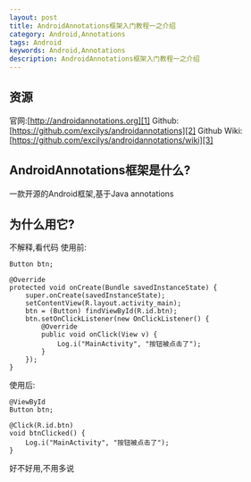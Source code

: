```yaml
---
layout: post
title: AndroidAnnotations框架入门教程一之介绍
category: Android,Annotations
tags: Android
keywords: Android,Annotations
description: AndroidAnnotations框架入门教程一之介绍
---
```


## 资源
官网:[http://androidannotations.org][1]
Github:[https://github.com/excilys/androidannotations][2]
Github Wiki:[https://github.com/excilys/androidannotations/wiki][3]

## AndroidAnnotations框架是什么?
一款开源的Android框架,基于Java annotations

## 为什么用它?

不解释,看代码
使用前:

    Button btn;

    @Override
    protected void onCreate(Bundle savedInstanceState) {
        super.onCreate(savedInstanceState);
        setContentView(R.layout.activity_main);
        btn = (Button) findViewById(R.id.btn);
        btn.setOnClickListener(new OnClickListener() {
            @Override
            public void onClick(View v) {
                Log.i("MainActivity", "按钮被点击了");
            }
        });
    }

使用后:

    @ViewById
    Button btn;

    @Click(R.id.btn)
    void btnClicked() {
        Log.i("MainActivity", "按钮被点击了");
    }

好不好用,不用多说

  [1]: http://androidannotations.org
  [2]: https://github.com/excilys/androidannotations
  [3]: https://github.com/excilys/androidannotations/wiki
